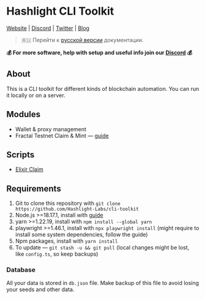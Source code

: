 # Hashlight CLI Toolkit
[Website](https://hashlight.xyz/) | [Discord](https://discord.gg/tKbHweDkeY) | [Twitter](https://x.com/hashlight) | [Blog](https://teletype.in/@hashlight)

> 🇷🇺 Перейти к [русской версии](/README.md) документации.

**💰 For more software, help with setup and useful info join our [Discord](https://discord.gg/tKbHweDkeY) 💰**

## About
This is a CLI toolkit for different kinds of blockchain automation. You can run it locally or on a server.

## Modules
- Wallet & proxy management
- Fractal Testnet Claim & Mint — [guide](/guides/fractal.en.md)

## Scripts
- [Elixir Claim](/src/scripts/elixirClaim.ts)

## Requirements
1. Git to clone this repository with `git clone https://github.com/Hashlight-Labs/cli-toolkit`
2. Node.js >=18.17.1, install with [guide](https://nodejs.org/en/download/package-manager)
3. yarn >=1.22.19, install with `npm install --global yarn`
4. playwright >=1.46.1, install with `npx playwright install` (might require to install some system dependencies, follow the guide)
5. Npm packages, install with `yarn install`
6. To update — `git stash -u && git pull` (local changes might be lost, like `config.ts`, so keep backups)

### Database
All your data is stored in `db.json` file. Make backup of this file to avoid losing your seeds and other data.



